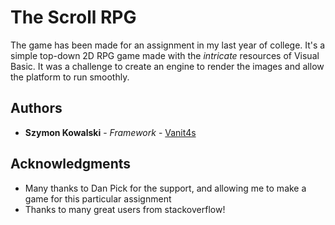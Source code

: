 # The Scroll RPG

The game has been made for an assignment in my last year of college. It's a simple top-down 2D RPG game made with the *intricate* resources of Visual Basic. It was a challenge to create an engine to render the images and allow the platform to run smoothly.

## Authors

* **Szymon Kowalski** - *Framework* - [Vanit4s](https://github.com/vanit4s)

## Acknowledgments

* Many thanks to Dan Pick for the support, and allowing me to make a game for this particular assignment
* Thanks to many great users from stackoverflow!
